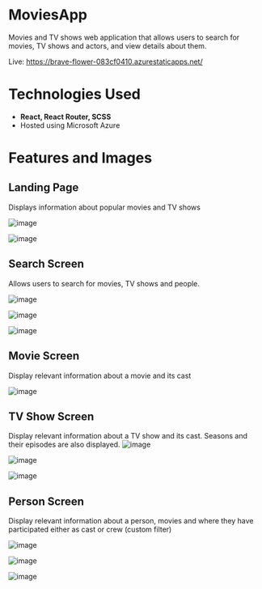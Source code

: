 # MoviesApp

Movies and TV shows web application that allows users to search for movies, TV shows and actors, and view details about them.

Live: https://brave-flower-083cf0410.azurestaticapps.net/

# Technologies Used

* **React, React Router, SCSS**
* Hosted using Microsoft Azure

# Features and Images

## Landing Page

Displays information about popular movies and TV shows

![image](https://user-images.githubusercontent.com/17099638/232988350-9f021c13-1239-42db-a784-54362e4eb89a.png)

![image](https://user-images.githubusercontent.com/17099638/232988408-381a1917-618e-4b8f-bee3-aab2e196e20d.png)

## Search Screen

Allows users to search for movies, TV shows and people.

![image](https://user-images.githubusercontent.com/17099638/232988558-ca8a582d-daf6-47d2-9e5b-e937331f3ab9.png)

![image](https://user-images.githubusercontent.com/17099638/232988752-b2b38964-b958-4b1b-b763-a3eec208423e.png)

![image](https://user-images.githubusercontent.com/17099638/232988822-49c7cf02-a02f-48bf-90e5-34ec2b396fe6.png)

## Movie Screen

Display relevant information about a movie and its cast

![image](https://user-images.githubusercontent.com/17099638/232990283-ab4bfdc6-fb89-4f28-8e29-06967f9009a0.png)


## TV Show Screen

Display relevant information about a TV show and its cast. Seasons and their episodes are also displayed.
![image](https://user-images.githubusercontent.com/17099638/232989902-6a2e4839-be26-43f5-8823-3ad5e3827e75.png)

![image](https://user-images.githubusercontent.com/17099638/232989925-e63b98ba-595c-4f8a-b410-dace88764f29.png)

![image](https://user-images.githubusercontent.com/17099638/232989966-051d1520-b03c-4125-86d9-5d8157de5afd.png)


## Person Screen

Display relevant information about a person, movies and where they have participated either as cast or crew (custom filter)

![image](https://user-images.githubusercontent.com/17099638/232989627-e04afe5e-050f-49cc-adaf-316bb4148d95.png)

![image](https://user-images.githubusercontent.com/17099638/232989650-83b01f5d-8284-4933-b583-8b588b672931.png)

![image](https://user-images.githubusercontent.com/17099638/232989664-d5f92a49-9588-4256-b3f1-d1da436e0788.png)
